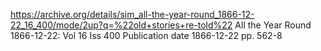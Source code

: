 https://archive.org/details/sim_all-the-year-round_1866-12-22_16_400/mode/2up?q=%22old+stories+re-told%22
All the Year Round  1866-12-22: Vol 16 Iss 400
Publication date 1866-12-22
pp. 562-8
